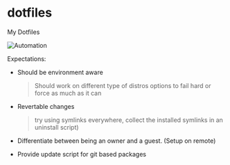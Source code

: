# dotfiles

My Dotfiles

![Automation](https://imgs.xkcd.com/comics/automation.png)

Expectations:

- Should be environment aware

  > Should work on different type of distros
  > options to fail hard or force as much as it can

- Revertable changes

  > try using symlinks everywhere, collect
  > the installed symlinks in an uninstall script)

- Differentiate between being an owner and a guest. (Setup on remote)

- Provide update script for git based packages
